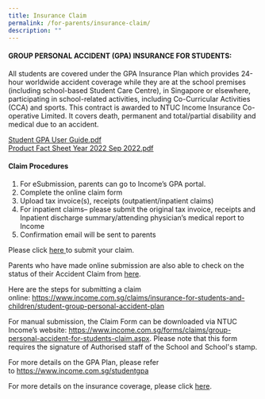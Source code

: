 ```yaml
---
title: Insurance Claim
permalink: /for-parents/insurance-claim/
description: ""
---
```

<h4><strong>GROUP PERSONAL ACCIDENT (GPA) INSURANCE FOR STUDENTS:</strong></h4>
<p>All students are covered under the GPA Insurance Plan which provides 24-hour worldwide accident coverage while they are at the school premises (including school-based Student Care Centre), in Singapore or elsewhere, participating in school-related activities, including Co-Curricular Activities (CCA) and sports. This contract is awarded to NTUC Income Insurance Co-operative Limited. It covers death, permanent and total/partial disability and medical due to an accident.</p>
<p><a href="/files/Student%20GPA%20User%20Guide.pdf">Student GPA User Guide.pdf</a><br /><a href="/files/Product%20Fact%20Sheet%20Year%202022%20Sep%202022.pdf">Product Fact Sheet Year 2022 Sep 2022.pdf</a></p>
<h4><strong>Claim Procedures</strong></h4>
<ol>
<li>For eSubmission, parents can go to Income&rsquo;s GPA portal.</li>
<li>Complete the online claim form</li>
<li>Upload tax invoice(s), receipts (outpatient/inpatient claims)</li>
<li>For inpatient claims&ndash; please submit the original tax invoice, receipts and Inpatient discharge summary/attending physician&rsquo;s medical report to Income</li>
<li>Confirmation email will be sent to parents</li>
</ol>
<p>Please click&nbsp;<a href="https://studentgpa.incomegroupins.com.sg/" target="_blank" rel="noopener">here&nbsp;</a>to submit your claim.&nbsp;</p>
<p>Parents who have made online submission are also able to check on the status of their Accident Claim from&nbsp;<a href="https://studentgpa.incomegroupins.com.sg/" target="_blank" rel="noopener">here</a>.&nbsp;</p>
<p>Here are the steps for submitting a claim online:&nbsp;<a href="https://www.income.com.sg/claims/insurance-for-students-and-children/student-group-personal-accident-plan" target="_blank" rel="noopener">https://www.income.com.sg/claims/insurance-for-students-and-children/student-group-personal-accident-plan</a></p>
<p>For manual submission, the Claim Form can be downloaded via NTUC Income&rsquo;s website:&nbsp;<a href="https://www.income.com.sg/forms/claims/group-personal-accident-for-students-claim.aspx" target="_blank" rel="noopener">https://www.income.com.sg/forms/claims/group-personal-accident-for-students-claim.aspx</a>. Please note that this form requires the signature of Authorised staff of the School and School's stamp.</p>
<p>For more details on the GPA Plan, please refer to&nbsp;<a href="https://www.income.com.sg/studentgpa" target="_blank" rel="noopener">https://www.income.com.sg/studentgpa</a></p>
<p>For more details on the insurance coverage, please click&nbsp;<a href="https://www.income.com.sg/insurance/insurance-for-businesses/group-insurance/group-personal-accident-insurance-for-students" target="_blank" rel="noopener">here</a>.</p>